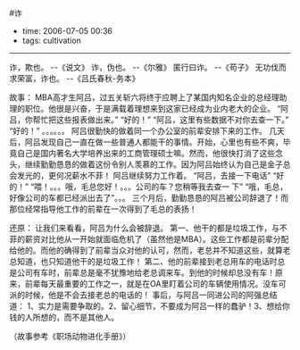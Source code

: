 #诈

- time: 2006-07-05 00:36
- tags: cultivation

---

诈，欺也。 --《说文》
诈，伪也。 --《尔雅》
匿行曰诈。  --《苟子》
无功伐而求荣富，诈也。 --《吕氏春秋-务本》


故事：
  MBA高才生阿吕，过五关斩六将终于应聘上了某国内知名企业的总经理助理的职位。他很是兴奋，于是满载着理想来到这家已经成为业内老大的企业。
  “阿吕，你帮忙把这些报表做出来。” “好的！”
  “阿吕，这里有些数据不对你去查一下。” “好的！”
   。。。。。。
  阿吕很勤快的做着同一个办公室的前辈安排下来的工作。
  几天后，阿吕发现自己一直在做一些普通人都能干的事情。开始，心里也有些不爽，毕竟自己是国内著名大学培养出来的工商管理硕士嘛。然而，他很快打消了这些念头，继续勤勤恳恳的做着这份令别人羡慕的工作。因为阿吕始终认为自己是金子总会发光的，更何况薪水不菲！
  阿吕继续努力工作着。
  “阿吕，去接一下电话” “好的！” “喂！。。。哦，毛总您好！。。。公司的车？您稍等我去查一
下” “哦，毛总，好像公司的车都已经派出去了”。。。
  三个月后，勤勤恳恳的阿吕被公司辞退了！而那位经常指导他工作的前辈在一次得到了毛总的表扬！

还原：
  让我们来看看，阿吕为什么会被辞退。
  第一、他干的都是垃圾工作，与不菲的薪资对比他从一开始就面临危机了（虽然他是MBA）。这些工作都是前辈分配给他的。而他的确得到了前辈当众对他的认可，然而，老总并不知道这些，就算老总知道，也只知道他干的是垃圾工作！
  第二、他的前辈接到老总用车的电话时总是公司有车时，前辈总是毫不犹豫地给老总调来车。到他的时候却总没有车！原来，前辈每天最重要的工作之一，就是在OA里盯着公司的车辆使用情况。没车可派的时候，他是不会去接老总的电话的！
  事后，与阿吕一同进公司的阿强总结道：
  1、实力是需要争取的。2、留心细节，不要成为阿吕一样的蠢驴！3、想给你钱的人所想的，而不是其他人。
  
（故事参考《职场动物进化手册》）